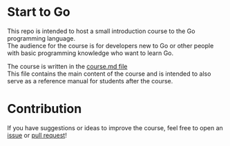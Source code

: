 # Start to Go

This repo is intended to host a small introduction course to the Go programming language.  
The audience for the course is for developers new to Go or other people with basic programming knowledge who want to learn Go.

The course is written in the [course.md file](./course.md)  
This file contains the main content of the course and is intended to also serve as a reference manual for students after the course.


# Contribution

If you have suggestions or ideas to improve the course, feel free to open an [issue](https://github.com/chrisvdg/start-to-go/issues) or [pull request](https://github.com/chrisvdg/start-to-go/pulls)!
